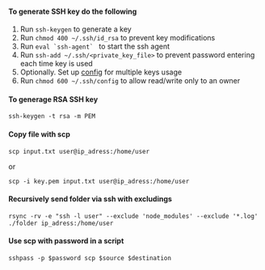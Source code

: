 #### To generate SSH key do the following

1. Run `ssh-keygen` to generate a key
1. Run `chmod 400 ~/.ssh/id_rsa` to prevent key modifications
1. Run ``eval `ssh-agent` `` to start the ssh agent
1. Run `ssh-add ~/.ssh/<private_key_file>` to prevent password entering each time key is used
1. Optionally. Set up [config](https://github.com/vitaliykobrin/useful-scripts/blob/master/configs/ssh-config.yml) for multiple keys usage
1. Run `chmod 600 ~/.ssh/config` to allow read/write only to an owner

#### To generage RSA SSH key
```
ssh-keygen -t rsa -m PEM
```

#### Copy file with scp
```
scp input.txt user@ip_adress:/home/user
```
or 
```
scp -i key.pem input.txt user@ip_adress:/home/user
```

#### Recursively send folder via ssh with excludings
```
rsync -rv -e "ssh -l user" --exclude 'node_modules' --exclude '*.log' ./folder ip_adress:/home/user
```

#### Use scp with password in a script
```
sshpass -p $password scp $source $destination
```
